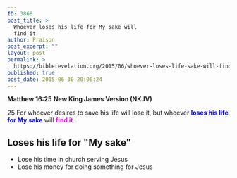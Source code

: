 ```yaml
---
ID: 3868
post_title: >
  Whoever loses his life for My sake will
  find it
author: Praison
post_excerpt: ""
layout: post
permalink: >
  https://biblerevelation.org/2015/06/whoever-loses-life-sake-will-find/
published: true
post_date: 2015-06-30 20:06:24
---
```

<strong>Matthew 16:25</strong>
<strong> New King James Version (NKJV)</strong>

25 For whoever desires to save his life will lose it, but whoever <span style="color: #0000ff;"><strong>loses his life for My sake</strong></span> will <span style="color: #ff00ff;"><strong>find it</strong></span>.
<h2>Loses his life for "My sake"</h2>
<ul>
	<li>Lose his time in church serving Jesus</li>
	<li>Lose his money for doing something for Jesus</li>
</ul>